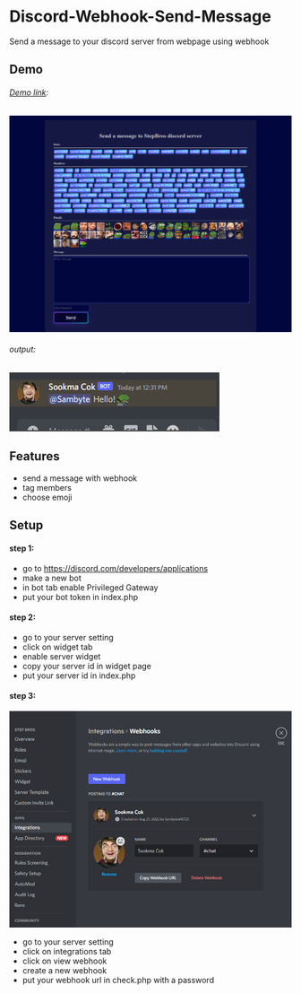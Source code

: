 # Discord-Webhook-Send-Message
Send a message to your discord server from webpage using webhook

## Demo
###### [Demo link](https://stepbros.ir/send):
![Theme](https://github.com/MeysamRezazadeh/Discord-Webhook-Send-Message/blob/main/demo/01.png?raw=true)

###### output:
![output](https://github.com/MeysamRezazadeh/Discord-Webhook-Send-Message/blob/main/demo/02.png?raw=true)


## Features
* send a message with webhook
* tag members
* choose emoji

## Setup
#### step 1:
* go to https://discord.com/developers/applications
* make a new bot
* in bot tab enable Privileged Gateway
* put your bot token in index.php

#### step 2:
* go to your server setting
* click on widget tab
* enable server widget
* copy your server id in widget page
* put your server id in index.php

#### step 3:
![integrations](https://github.com/MeysamRezazadeh/Discord-Webhook-Send-Message/blob/main/demo/03.png?raw=true)
* go to your server setting
* click on integrations tab
* click on view webhook
* create a new webhook
* put your webhook url in check.php with a password